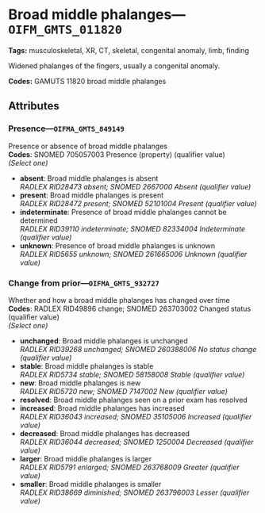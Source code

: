 # Broad middle phalanges—`OIFM_GMTS_011820`

**Tags:** musculoskeletal, XR, CT, skeletal, congenital anomaly, limb, finding

Widened phalanges of the fingers, usually a congenital anomaly.

**Codes:** GAMUTS 11820 broad middle phalanges

## Attributes

### Presence—`OIFMA_GMTS_849149`

Presence or absence of broad middle phalanges  
**Codes**: SNOMED 705057003 Presence (property) (qualifier value)  
*(Select one)*

- **absent**: Broad middle phalanges is absent  
_RADLEX RID28473 absent; SNOMED 2667000 Absent (qualifier value)_
- **present**: Broad middle phalanges is present  
_RADLEX RID28472 present; SNOMED 52101004 Present (qualifier value)_
- **indeterminate**: Presence of broad middle phalanges cannot be determined  
_RADLEX RID39110 indeterminate; SNOMED 82334004 Indeterminate (qualifier value)_
- **unknown**: Presence of broad middle phalanges is unknown  
_RADLEX RID5655 unknown; SNOMED 261665006 Unknown (qualifier value)_

### Change from prior—`OIFMA_GMTS_932727`

Whether and how a broad middle phalanges has changed over time  
**Codes**: RADLEX RID49896 change; SNOMED 263703002 Changed status (qualifier value)  
*(Select one)*

- **unchanged**: Broad middle phalanges is unchanged  
_RADLEX RID39268 unchanged; SNOMED 260388006 No status change (qualifier value)_
- **stable**: Broad middle phalanges is stable  
_RADLEX RID5734 stable; SNOMED 58158008 Stable (qualifier value)_
- **new**: Broad middle phalanges is new  
_RADLEX RID5720 new; SNOMED 7147002 New (qualifier value)_
- **resolved**: Broad middle phalanges seen on a prior exam has resolved  
- **increased**: Broad middle phalanges has increased  
_RADLEX RID36043 increased; SNOMED 35105006 Increased (qualifier value)_
- **decreased**: Broad middle phalanges has decreased  
_RADLEX RID36044 decreased; SNOMED 1250004 Decreased (qualifier value)_
- **larger**: Broad middle phalanges is larger  
_RADLEX RID5791 enlarged; SNOMED 263768009 Greater (qualifier value)_
- **smaller**: Broad middle phalanges is smaller  
_RADLEX RID38669 diminished; SNOMED 263796003 Lesser (qualifier value)_